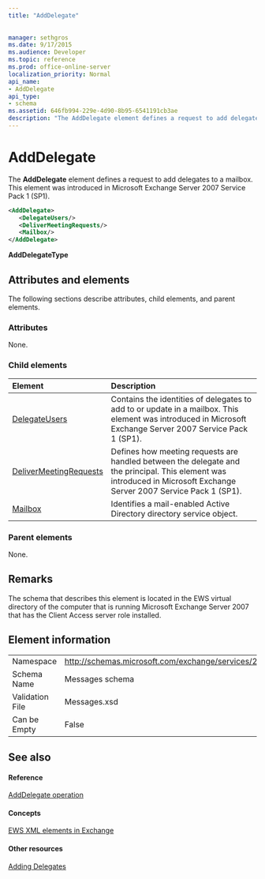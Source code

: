 ```yaml
---
title: "AddDelegate"
 
 
manager: sethgros
ms.date: 9/17/2015
ms.audience: Developer
ms.topic: reference
ms.prod: office-online-server
localization_priority: Normal
api_name:
- AddDelegate
api_type:
- schema
ms.assetid: 646fb994-229e-4d90-8b95-6541191cb3ae
description: "The AddDelegate element defines a request to add delegates to a mailbox. This element was introduced in Microsoft Exchange Server 2007 Service Pack 1 (SP1)."
---
```


# AddDelegate

The **AddDelegate** element defines a request to add delegates to a mailbox. This element was introduced in Microsoft Exchange Server 2007 Service Pack 1 (SP1). 
  
```xml
<AddDelegate>
   <DelegateUsers/>
   <DeliverMeetingRequests/>
   <Mailbox/>
</AddDelegate>
```

 **AddDelegateType**
## Attributes and elements

The following sections describe attributes, child elements, and parent elements.
  
### Attributes

None.
  
### Child elements

|**Element**|**Description**|
|:-----|:-----|
|[DelegateUsers](delegateusers.md) <br/> |Contains the identities of delegates to add to or update in a mailbox. This element was introduced in Microsoft Exchange Server 2007 Service Pack 1 (SP1).  <br/> |
|[DeliverMeetingRequests](delivermeetingrequests.md) <br/> |Defines how meeting requests are handled between the delegate and the principal. This element was introduced in Microsoft Exchange Server 2007 Service Pack 1 (SP1).  <br/> |
|[Mailbox](mailbox.md) <br/> |Identifies a mail-enabled Active Directory directory service object.  <br/> |
   
### Parent elements

None.
  
## Remarks

The schema that describes this element is located in the EWS virtual directory of the computer that is running Microsoft Exchange Server 2007 that has the Client Access server role installed.
  
## Element information

|||
|:-----|:-----|
|Namespace  <br/> |http://schemas.microsoft.com/exchange/services/2006/messages  <br/> |
|Schema Name  <br/> |Messages schema  <br/> |
|Validation File  <br/> |Messages.xsd  <br/> |
|Can be Empty  <br/> |False  <br/> |
   
## See also

#### Reference

[AddDelegate operation](adddelegate-operation.md)
#### Concepts

[EWS XML elements in Exchange](ews-xml-elements-in-exchange.md)
#### Other resources

[Adding Delegates](http://msdn.microsoft.com/library/3a744150-66a3-4a13-9433-793603ba5038%28Office.15%29.aspx)

